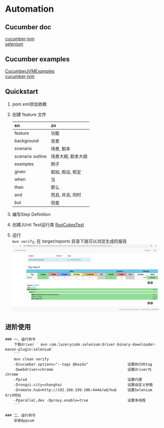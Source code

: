 # Automation

## Cucumber doc
[cucumber-jvm](https://cucumber.io/)  
[selenium](http://www.seleniumframework.com/)  


## Cucumber examples
[CucumberJVMExamples](https://github.com/machzqcq/CucumberJVMExamples)  
[cucumber-jvm](https://github.com/cucumber/cucumber-jvm/tree/master/examples)  


## Quickstart  
1. pom.xml添加依赖  
2. 创建 feature 文件  

    | en               | zn                 |
    | ---------------- | ------------------ |
    | feature          | 功能               |
    | background       | 背景               |
    | scenario         | 场景, 剧本         |
    | scenario outline | 场景大纲, 剧本大纲 |
    | examples         | 例子               |
    | given            | 假如, 假设, 假定   |
    | when             | 当                 |
    | then             | 那么               |
    | and              | 而且, 并且, 同时   |
    | but              | 但是               |


3. 编写Step Definition  
4. 创建JUnit Test运行类    [RunCukesTest](src/test/java/RunCukesTest.java)  
5. 运行  
    `mvn verify`, 在 *target/reports* 目录下就可以浏览生成的报告  
    ![report-feature.png](picture/report-feature.png)   
    

## 进阶使用  
    ### 一、运行命令  
        下载driver ` mvn com.lazerycode.selenium:driver-binary-downloader-maven-plugin:selenium`  
        ```
        mvn clean verify
        -Dcucumber.options="--tags @baidu"                  设置执行的tag
        -Dwebdriver=chrome                                  设置driver为chrome
        -Pprod                                              设置代理
        -Drongzi.city=shanghai                              设置自定义参数
        -Dremote.hub=http://192.168.199.106:4444/wd/hub     设置Selenium Grid地址
        -Pparallel,dev -Dproxy.enable=true                  设置多线程
        ```

    ### 二、运行命令
        安装Appium